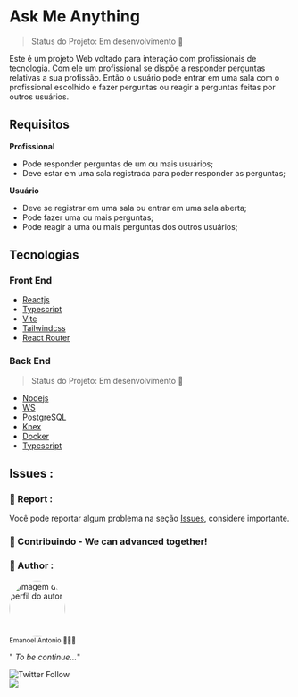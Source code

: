 # Ask Me Anything
> Status do Projeto: Em desenvolvimento :construction:

Este é um projeto Web voltado para interação com profissionais de tecnologia. 
Com ele um profissional se dispõe a responder perguntas relativas a sua profissão. 
Então o usuário pode entrar em uma sala com o profissional escolhido e fazer perguntas ou reagir a perguntas feitas por outros usuários.
## Requisitos
**Profissional**
 - Pode responder perguntas de um ou mais usuários;
 - Deve estar em uma sala registrada para poder responder as perguntas;

**Usuário**
 - Deve se registrar em uma sala ou entrar em uma sala aberta;
 - Pode fazer uma ou mais perguntas;
 - Pode reagir a uma ou mais perguntas dos outros usuários;
## Tecnologias

### Front End

- [Reactjs](https://react.dev/)
- [Typescript](https://www.typescriptlang.org/)
- [Vite](https://vitejs.dev/)
- [Tailwindcss](https://tailwindcss.com/)
- [React Router](https://reactrouter.com/en/main)

### Back End 
> Status do Projeto: Em desenvolvimento :construction:

- [Nodejs](https://nodejs.org/en)
- [WS](https://github.com/websockets/ws)
- [PostgreSQL](https://www.postgresql.org/)
- [Knex](https://knexjs.org/)
- [Docker](https://www.docker.com/)
- [Typescript](https://www.typescriptlang.org/)

## Issues :

### 📑 Report :

Você pode reportar algum problema na seção <a href="https://github.com/emanoelantonio/ask-me-anything/issues">Issues</a>, considere importante.

### 🤝 Contribuindo - We can advanced together!


### 🧠 Author :
 <img style="border-radius: 50%;" src="https://avatars2.githubusercontent.com/u/60781248?s=460&u=43dbba3483d275c3d8964df24a8f5139f53dc282&v=4" width="100px;" alt="imagem de perfil do autor"/>
 <br />
 <sub>Emanoel Antonio 👨🏻‍💻</sub>

" _To be continue..._"

 ![Twitter Follow](https://img.shields.io/twitter/follow/DevEmanoel?style=social)</br>
 <a href="https://www.linkedin.com/in/emanoel-antonio-silva/"><img align="center" src="https://img.shields.io/static/v1?label=&message=Linkedin&color=3D008A&style=for-the-badge&logo=linkedin"/></a>
